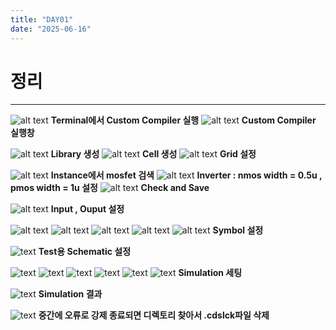```yaml
---
title: "DAY01"
date: "2025-06-16"
---
```


# 정리
---

![alt text](../../../assets/img/vlsi/1.png) **Terminal에서 Custom Compiler 실행**
![alt text](../../../assets/img/vlsi/2.png) **Custom Compiler 실행창**

![alt text](../../../assets/img/vlsi/3.png) **Library 생성**
![alt text](../../../assets/img/vlsi/4.png) **Cell 생성**
![alt text](../../../assets/img/vlsi/5.png) **Grid 설정**

![alt text](../../../assets/img/vlsi/6.png) **Instance에서 mosfet 검색**
![alt text](../../../assets/img/vlsi/10.png) **Inverter : nmos width = 0.5u , pmos width = 1u 설정**
![alt text](../../../assets/img/vlsi/11.png) **Check and Save**

![alt text](../../../assets/img/vlsi/12.png) **Input , Ouput 설정**

![alt text](../../../assets/img/vlsi/13.png) 
![alt text](../../../assets/img/vlsi/14.png) 
![alt text](../../../assets/img/vlsi/15.png) 
![alt text](../../../assets/img/vlsi/16.png) 
![alt text](../../../assets/img/vlsi/17.png) **Symbol 설정**

![text](../../../assets/img/vlsi/18.png) **Test용 Schematic 설정**

![text](../../../assets/img/vlsi/19.png) 
![text](../../../assets/img/vlsi/20.png) 
![text](../../../assets/img/vlsi/21.png) 
![text](../../../assets/img/vlsi/22.png) 
![text](../../../assets/img/vlsi/23.png) 
![text](../../../assets/img/vlsi/24.png) **Simulation 세팅**

![text](../../../assets/img/vlsi/25.png) **Simulation 결과**

![text](../../../assets/img/vlsi/onlyread수정법.png) **중간에 오류로 강제 종료되면 디렉토리 찾아서 .cdslck파일 삭제**
